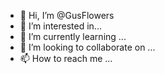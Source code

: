 - 👋 Hi, I’m @GusFlowers
- 👀 I’m interested in...
- 🌱 I’m currently learning ...
- 💞️ I’m looking to collaborate on ...
- 📫 How to reach me ...

<!---
GusFlowers/GusFlowers is a ✨ special ✨ repository because its `README.md` (this file) appears on your GitHub profile.
You can click the Preview link to take a look at your changes.
--->
